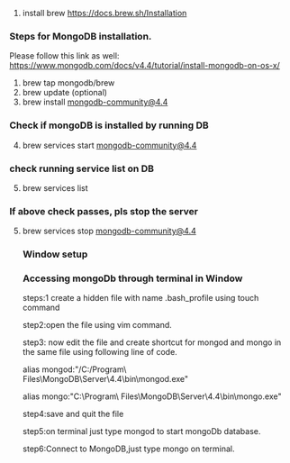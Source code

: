 1. install brew
   https://docs.brew.sh/Installation

### Steps for MongoDB installation.

Please follow this link as well: https://www.mongodb.com/docs/v4.4/tutorial/install-mongodb-on-os-x/

1. brew tap mongodb/brew
2. brew update (optional)
3. brew install mongodb-community@4.4

### Check if mongoDB is installed by running DB

4. brew services start mongodb-community@4.4

### check running service list on DB

5. brew services list

### If above check passes, pls stop the server

5. brew services stop mongodb-community@4.4

   ### Window setup

   ### Accessing mongoDb through terminal in Window

   steps:1 create a hidden file with name .bash_profile using touch command

   step2:open the file using vim command.

   step3: now edit the file and create shortcut for mongod and mongo in the same file using following line of code.

   alias mongod:"/C:/Program\ Files\MongoDB\Server\4.4\bin\mongod.exe"

   alias mongo:"C:\Program\ Files\MongoDB\Server\4.4\bin\mongo.exe"

   step4:save and quit the file

   step5:on terminal just type mongod to start mongoDb database.

   step6:Connect to MongoDB,just type mongo on terminal.
